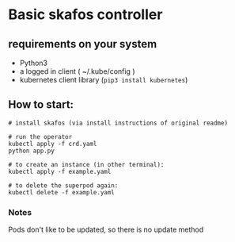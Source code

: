 # Basic skafos controller

## requirements on your system
 - Python3
 - a logged in client ( ~/.kube/config )
 - kubernetes client library (```pip3 install kubernetes```)

## How to start:
```
# install skafos (via install instructions of original readme)

# run the operator
kubectl apply -f crd.yaml
python app.py

# to create an instance (in other terminal):
kubectl apply -f example.yaml

# to delete the superpod again:
kubectl delete -f example.yaml
```

### Notes
Pods don't like to be updated, so there is no update method